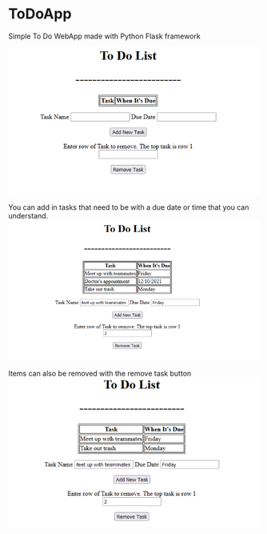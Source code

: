 # ToDoApp
Simple To Do WebApp made with Python Flask framework

![image](https://github.com/KennethT404/ToDoApp/blob/main/todo-homepage.PNG)

You can add in tasks that need to be with a due date or time that you can understand.
![image](https://github.com/KennethT404/ToDoApp/blob/main/todo-with-items.PNG)

Items can also be removed with the remove task button
![image](https://github.com/KennethT404/ToDoApp/blob/main/to-do-remove-item.PNG)


